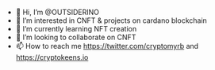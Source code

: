 - 👋 Hi, I’m @OUTSIDERINO
- 👀 I’m interested in CNFT & projects on cardano blockchain
- 🌱 I’m currently learning NFT creation
- 💞️ I’m looking to collaborate on CNFT
- 📫 How to reach me https://twitter.com/cryptomyrb and https://cryptokeens.io

<!---
OUTSIDERINO/OUTSIDERINO is a ✨ special ✨ repository because its `README.md` (this file) appears on your GitHub profile.
You can click the Preview link to take a look at your changes.
--->
